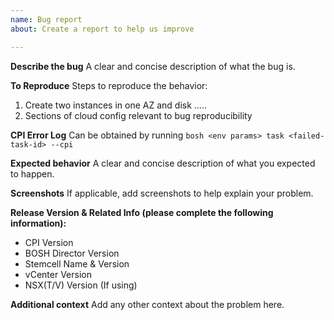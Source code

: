 ```yaml
---
name: Bug report
about: Create a report to help us improve

---
```


**Describe the bug**
A clear and concise description of what the bug is.

**To Reproduce**
Steps to reproduce the behavior:
1. Create two instances in one AZ and disk .....
2. Sections of cloud config relevant to bug reproducibility

**CPI Error Log**
Can be obtained by running `bosh <env params> task <failed-task-id> --cpi`

**Expected behavior**
A clear and concise description of what you expected to happen.

**Screenshots**
If applicable, add screenshots to help explain your problem.

**Release Version & Related Info (please complete the following information):**
 - CPI Version 
 - BOSH Director Version
 - Stemcell Name & Version
 - vCenter Version
 - NSX(T/V) Version (If using)

**Additional context**
Add any other context about the problem here.
